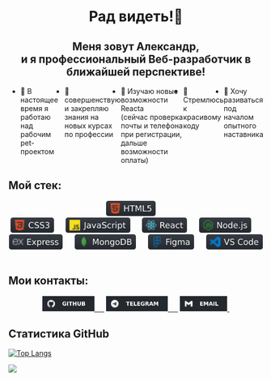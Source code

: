 <h1 align="center"> Рад видеть!👋</h1>
<h2 align="center"> Меня зовут Александр,<br> и я профессиональный Веб-разработчик в ближайшей перспективе!</h2>
<ul style="display: flex">
  <li>🔭 В настоящее время я работаю над рабочим pet-проектом</li>
  <li>👯 совершенствую и закрепляю знания на новых курсах по профессии</li>
  <li>🌱 Изучаю новые возможности Reacta <br>(сейчас проверка почты и телефона при регистрации, дальше возможности оплаты)</li>
  <li>🤔 Стремлюсь к красивому коду</li>
  <li>💬 Хочу разиваться под началом опытного наставника</li>

<!-- - 📫 How to reach me: ...
- 😄 Pronouns: ...
- ⚡ Fun fact: ... -->
</ul>
<h2> Мой стек:</h2>
<div align="center">
  <span><div width="150px" height="50px"><img src="images/html.svg" height="30px">&nbsp;&nbsp;&nbsp;&nbsp;&nbsp;</div></span>
  <span><img src="images/css.svg" height="30px">&nbsp;&nbsp;&nbsp;&nbsp;&nbsp;</span>
  <span><img src="images/js.svg" height="30px">&nbsp;&nbsp;&nbsp;&nbsp;&nbsp;</span>
  <span><img src="images/react.svg" height="30px">&nbsp;&nbsp;&nbsp;&nbsp;&nbsp;</span>
  <span><img src="images/nodeJS.svg" height="30px">&nbsp;&nbsp;&nbsp;&nbsp;&nbsp;</span>
  <span><img src="images/express.svg" height="30px">&nbsp;&nbsp;&nbsp;&nbsp;&nbsp;</span>
  <span><img src="images/mangoDB.svg" height="30px">&nbsp;&nbsp;&nbsp;&nbsp;&nbsp;</span>
  <span><img src="images/figma.svg" height="30px">&nbsp;&nbsp;&nbsp;&nbsp;&nbsp;</span>
  <span><img src="images/vsCode.svg" height="30px">&nbsp;&nbsp;&nbsp;&nbsp;&nbsp;</span>
</div>
<!-- <ul>
  <li>HTML5</li>
  <li>CSS3</li>
  <li>JS</li>
  <li>React</li>
  <li>Node.js</li>
  <li>Express</li>
  <li>MangoDB</li>
  <li>Figma</li>
  <li>VS_Code</li>
  <li></li>
</ul> -->

<h2>Мои контакты:</h2>
<div align="center" width="80%">
  <a href="https://github.com/alix1982"><img src="images/gitHub.svg" height="30px">&nbsp;&nbsp;&nbsp;&nbsp;&nbsp;</a>
  <a href="https://web.telegram.org/z/#880062042"><img src="images/telegramm.svg" height="30px">&nbsp;&nbsp;&nbsp;&nbsp;&nbsp;</a>
  <a href="https://mail.yandex.ru/?uid=891167374#inbox"><img src="images/email.svg" height="30px">&nbsp;</a>
</div>
<!-- <p>Tg: @alix1982_tg;</p>
<p>Email: alix1982@yandex.ru</p> -->

<h2>Статистика GitHub</h2>
<!-- <div align="center">
  <img src="https://github-readme-stats.vercel.app/api/top-langs/?username=alix1982&layout=compact)](https://github.com/alix1982/github-readme-stats">
</div> -->

[![Top Langs](https://github-readme-stats.vercel.app/api/top-langs/?username=alix1982&layout=compact)](https://github.com/1982/github-readme-stats)

<div>
  <img src="https://komarev.com/ghpvc/?username=alix1982">
</div>


